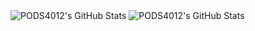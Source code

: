 <!-- ### Hi there 👋 -->

<!--
**PODS4012/PODS4012** is a ✨ _special_ ✨ repository because its `README.md` (this file) appears on your GitHub profile.

Here are some ideas to get you started:

- 🔭 I’m currently working on ...
- 🌱 I’m currently learning ...
- 👯 I’m looking to collaborate on ...
- 🤔 I’m looking for help with ...
- 💬 Ask me about ...
- 📫 How to reach me: ...
- 😄 Pronouns: ...
- ⚡ Fun fact: ...
-->
<img src="https://github-readme-streak-stats.herokuapp.com/?user=PODS4012&theme=tokyonight&hide_border=true" alt="PODS4012's GitHub Stats" />
<img src="https://github-readme-stats.vercel.app/api/top-langs/?username=PODS4012&theme=tokyonight&show_icons=true&hide_border=true&layout=compact" alt="PODS4012's GitHub Stats" />
